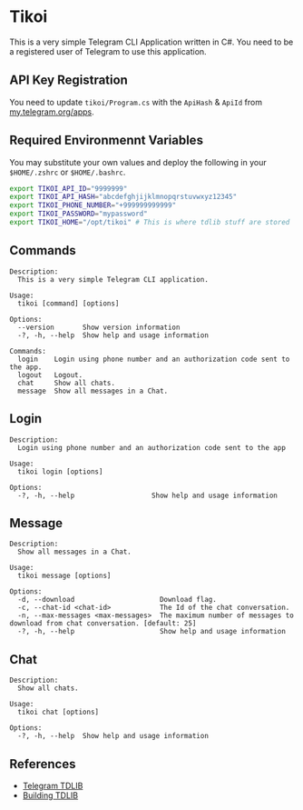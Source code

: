 # Tikoi

This is a very simple Telegram CLI Application written in C#. You need to be a registered user of Telegram to use this application.

## API Key Registration

You need to update `tikoi/Program.cs` with the `ApiHash` & `ApiId` from [my.telegram.org/apps](https://my.telegram.org/apps).

## Required Environmennt Variables

You may substitute your own values and deploy the following in your `$HOME/.zshrc` or `$HOME/.bashrc`.

```bash
export TIKOI_API_ID="9999999"
export TIKOI_API_HASH="abcdefghjijklmnopqrstuvwxyz12345"
export TIKOI_PHONE_NUMBER="+999999999999"
export TIKOI_PASSWORD="mypassword"
export TIKOI_HOME="/opt/tikoi" # This is where tdlib stuff are stored
```

## Commands

```
Description:
  This is a very simple Telegram CLI application.

Usage:
  tikoi [command] [options]

Options:
  --version       Show version information
  -?, -h, --help  Show help and usage information

Commands:
  login    Login using phone number and an authorization code sent to the app.
  logout   Logout.
  chat     Show all chats.
  message  Show all messages in a Chat.

```

## Login

```
Description:
  Login using phone number and an authorization code sent to the app

Usage:
  tikoi login [options]

Options:
  -?, -h, --help                   Show help and usage information
```

## Message

```
Description:
  Show all messages in a Chat.

Usage:
  tikoi message [options]

Options:
  -d, --download                     Download flag.
  -c, --chat-id <chat-id>            The Id of the chat conversation.
  -n, --max-messages <max-messages>  The maximum number of messages to download from chat conversation. [default: 25]
  -?, -h, --help                     Show help and usage information
```

## Chat

```
Description:
  Show all chats.

Usage:
  tikoi chat [options]

Options:
  -?, -h, --help  Show help and usage information
```

## References

- [Telegram TDLIB](https://core.tlgr.org/tdlib/docs/)
- [Building TDLIB](https://tdlib.github.io/td/build.html)
